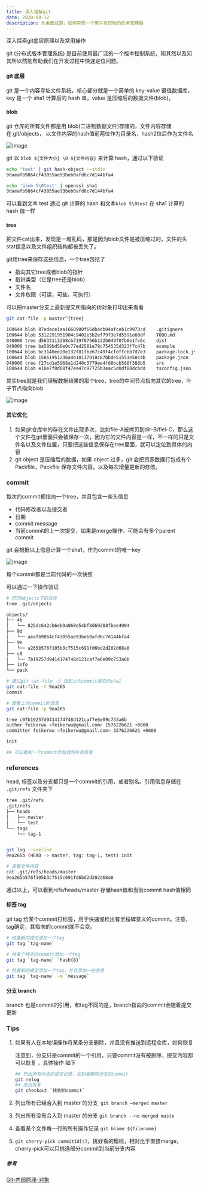 ```yaml
---
title: 深入理解git
date: 2020-08-12
description: 头条面试题，如何实现一个带并发控制的任务管理器
---
```



深入探索git底层原理以及常用操作


git (分布式版本管理系统) 是目前使用最广泛的一个版本控制系统，知其然以及知其所以然能帮助我们在开发过程中快速定位问题。

#### git 底层

git 是一个内容寻址文件系统，核心部分就是一个简单的 key-value 键值数据库，key 是一个 sha1 计算后的 hash 串，value 是压缩后的数据文件(blob)。

#### blob

git 仓库的所有文件都是用 blob(二进制数据文件)存储的，文件内容存储在.git/objects， 以文件内容的hash值前两位作为目录名，hash2位后作为文件名

![image](https://user-images.githubusercontent.com/39146693/88771659-28603900-d1b2-11ea-956b-8273e1fe473b.png)


git 以 `blob ${文件大小} \0 ${文件内容}` 来计算 hash，通过以下验证

```bash
echo 'test' | git hash-object --stdin
9daeafb9864cf43055ae93beb0afd6c7d144bfa4

echo 'blob 5\0test' | openssl sha1
9daeafb9864cf43055ae93beb0afd6c7d144bfa4
```





可以看到文本 test 通过 git 计算的 hash 和文本`blob 5\0test` 在 sha1 计算的 hash 值一样

#### tree

把文件cat出来，发现是一堆乱码，那是因为blob文件是被压缩过的，文件的头stat信息以及文件组织结构都被丢失了。

git用tree来保存这些信息，一个tree包括了

+ 指向其它tree或者blob的指针
+ 指针类型（它是tree还是blob）
+ 文件名
+ 文件权限（可读，可些，可执行）

可以把master分支上最新提交所指向的树对象打印出来看看

```bash
git cat-file -p master^{tree}

100644 blob 87adace1aa1660900f66db4db04afceb1c9973cd	.gitignore
100644 blob 5312291951904c9402e5b2ef79f3e7d5591e60df	TODO.md
040000 tree d5633113208cb719f0756b122b049f0fb0e1fc6c	dist
040000 tree ba509bd56e0c77ed2581e78c754535d323f7c47b	example
100644 blob bc3140ee20e132f81fbe67c49f4cfdffcbb7d7e3	package-lock.json
100644 blob 15861951236a4b10137918c87bbde51553e50c4b	package.json
040000 tree f27cd1e5968a1d240c3779ee4fd0bcb588f388b5	src
100644 blob e18e7f8d08f47ea47c97725b3eac5d0df80dcbdd	tsconfig.json
```

其实tree就是我们理解数据结果的那个tree，tree的中间节点指向其它的tree，叶子节点指向blob

![image](https://user-images.githubusercontent.com/39146693/88771714-3c0b9f80-d1b2-11ea-844f-79909d9fe299.png)


#### 其它优化

1. 如果git仓库中的存在文件出现多次，比如file-A被拷贝到dir-B/fiel-C，那么这个文件在git里面只会被保存一次，因为它的文件内容是一样，不一样的只是文件名以及文件位置，只要把这些信息保存在tree里面，就可以定位到具体的内容
2. git object 是压缩后的数据，如果 object 过多，git 会把资源数据打包成有个 Packfile，Packfile 保存文件内容，以及每次增量更新的修改。



### commit

每次的commit都指向一个tree，并且包含一些头信息

+ 代码修改者以及提交者
+ 日期
+ commit message
+ 当前commit的上一次提交，如果是merge操作，可能会有多个parent commit

git 会根据以上信息计算一个sha1，作为commit的唯一key

![image](https://user-images.githubusercontent.com/39146693/88771748-462d9e00-d1b2-11ea-9bda-747355298642.png)


每个commit都是当前代码的一次快照

可以通过一下操作验证

```bash
# 打印objects下的文件
tree .git/objects

objects/
├── 4b
│   └── 825dc642cb6eb9a060e54bf8d69288fbee4904
├── 9d
│   └── aeafb9864cf43055ae93beb0afd6c7d144bfa4
├── 9e
│   └── a265b576f105b3c7515c691fd6bd2d202d68a8
├── c0
│   └── 7b19257d9414174748d121caf7e6e09c753a6b
├── info
└── pack

# 通过git cat-file -t 找到上次commit提交的sha1
git cat-file -t 9ea265
commit

# 查看上次commit的信息
git cat-file -p 9ea265

tree c07b19257d9414174748d121caf7e6e09c753a6b
author feikerwu <feikerwu@gmail.com> 1576226621 +0800
committer feikerwu <feikerwu@gmail.com> 1576226621 +0800

init

## 可以看到一个commit的包含的所有信息
```



###  references

head, 标签以及分支都只是一个commit的引用，或者别名。引用信息存储在 `.git/refs` 文件夹下

```bash
tree .git/refs
.git/refs
├── heads
│   ├── master
│   └── test
└── tags
    └── tag-1


git log --oneline
9ea265b (HEAD -> master, tag: tag-1, test) init

# 查看文件内容
cat .git/refs/heads/master
9ea265b576f105b3c7515c691fd6bd2d202d68a8

```

通过以上，可以看到refs/heads/master 存储hash值和当前commit hash值相同



#### 标签 tag

git tag 给某个commit打标签，用于快速或检出有里程碑意义的commit。注意，tag确定，其指向的commit就不会变。

```bash
# 给最新的提交添加一个tag
git tag `tag-name`

# 给某个特定的commit添加一个tag
git tag `tag-name` `hash{8}`

# 给最新的提交添加一个tag，并且添加一些信息
git tag `tag-name` -m `message`
```



#### 分支 branch

branch 也是commit的引用，和tag不同的是，branch指向的commit会随着提交更新



### Tips

1. 如果有人在本地误操作将某条分支删除，并且没有推送到远程仓库，如何恢复

   注意到，分支只是commit的一个引用，只要commit没有被删除，提交内容都可以恢复 ，具体操作 如下

   ```bash
   ## 列出所有分支的提交记录，找到被删除分支的commit
   git relog
   ## 签出恢复
   git checkout `找到的commit`
   ```

2. 列出所有已经合入到 master 的分支` git branch —merged master`

3. 列出所有没有合入到 master 的分支 `git branch --no-merged maste`

4. 查看某个文件每一行的所有操作记录 `git blame ${filename}`

5. `git cherry-pick commitId[s]`，挑好看的樱桃，相对比于直接merge，cherry-pick可以只挑选部分commit到当前分支内容



##### 参考

[Git-内部原理-对象](https://git-scm.com/book/zh/v2/Git-内部原理-Git-对象)